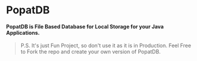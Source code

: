 # PopatDB

#### PopatDB is File Based Database for Local Storage for your Java Applications.
 
> P.S. It's just Fun Project, so don't use it as it is in Production.
> Feel Free to Fork the repo and create your own version of PopatDB.
